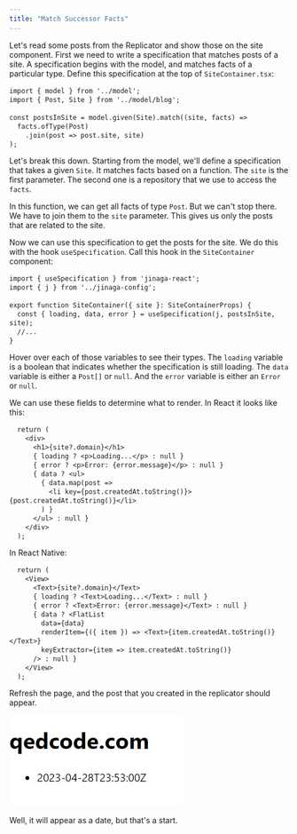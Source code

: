 ```yaml
---
title: "Match Successor Facts"
---
```


Let's read some posts from the Replicator and show those on the site component.
First we need to write a specification that matches posts of a site.
A specification begins with the model, and matches facts of a particular type.
Define this specification at the top of `SiteContainer.tsx`:

```tsx
import { model } from '../model';
import { Post, Site } from '../model/blog';

const postsInSite = model.given(Site).match((site, facts) =>
  facts.ofType(Post)
    .join(post => post.site, site)
);
```

Let's break this down.
Starting from the model, we'll define a specification that takes a given `Site`.
It matches facts based on a function.
The `site` is the first parameter.
The second one is a repository that we use to access the `facts`.

In this function, we can get all facts of type `Post`.
But we can't stop there.
We have to join them to the `site` parameter.
This gives us only the posts that are related to the site.

Now we can use this specification to get the posts for the site.
We do this with the hook `useSpecification`.
Call this hook in the `SiteContainer` component:

```tsx
import { useSpecification } from 'jinaga-react';
import { j } from '../jinaga-config';

export function SiteContainer({ site }: SiteContainerProps) {
  const { loading, data, error } = useSpecification(j, postsInSite, site);
  //...
}
```

Hover over each of those variables to see their types.
The `loading` variable is a boolean that indicates whether the specification is still loading.
The `data` variable is either a `Post[]` or `null`.
And the `error` variable is either an `Error` or `null`.

We can use these fields to determine what to render.
In React it looks like this:

```tsx
  return (
    <div>
      <h1>{site?.domain}</h1>
      { loading ? <p>Loading...</p> : null }
      { error ? <p>Error: {error.message}</p> : null }
      { data ? <ul>
        { data.map(post =>
          <li key={post.createdAt.toString()}>{post.createdAt.toString()}</li>
        ) }
      </ul> : null }
    </div>
  );
```

In React Native:

```tsx
  return (
    <View>
      <Text>{site?.domain}</Text>
      { loading ? <Text>Loading...</Text> : null }
      { error ? <Text>Error: {error.message}</Text> : null }
      { data ? <FlatList
        data={data}
        renderItem={({ item }) => <Text>{item.createdAt.toString()}</Text>}
        keyExtractor={item => item.createdAt.toString()}
      /> : null }
    </View>
  );
```

Refresh the page, and the post that you created in the replicator should appear.

![Post shown by created date](./attachments/post-date.png)

Well, it will appear as a date, but that's a start.